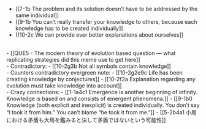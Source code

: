 - [[7-1b The problem and its solution doesn’t have to be addressed by the same individual]]
- [[9-1b You can’t really transfer your knowledge to others, because each knowledge has to be created individually]]
- [[10-2c We can provide ever better explanations about ourselves]]
<br>
- [[QUE5 - The modern theory of evolution based question — what replicating strategies did this meme use to get here]]
<br>
- Contradictory:
- [[10-2g3b Not all symbols contain knowledge]]
<br>
- Counters contradictory evergreen note:
- [[10-2g2e9c Life has been creating knowledge by conjectures]]
- [[10-2f2a Explanation regarding any evolution must take knowledge into account]]
<br>
- Crazy connections:
- [[1-1a4c1 Emergence is another beginning of infinity. Knowledge is based on and consists of emergent phenomena.]]
- [[9-1b0 Knowledge (both explicit and inexplicit) is created individually. You don’t say “I took it from him.” You can’t blame “he took it from me.”]]
- [[5-2b4a1 小局における矛盾も大局を鑑みると決して矛盾ではないという可能性]]
